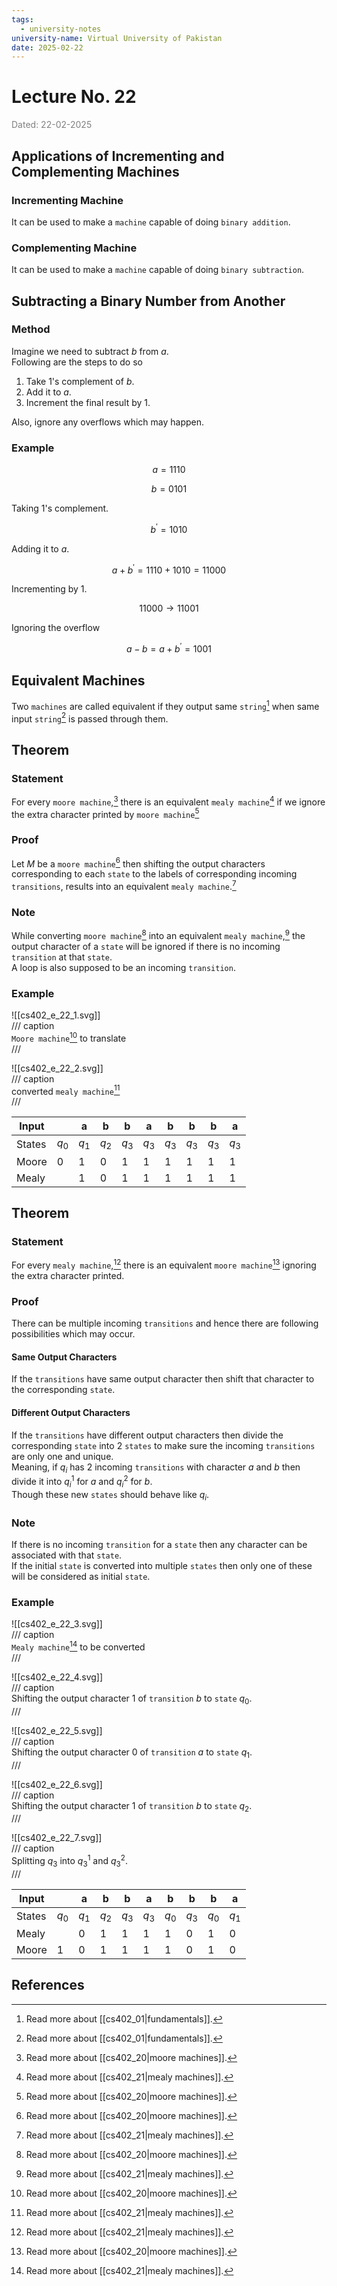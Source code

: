 ```yaml
---
tags:
  - university-notes
university-name: Virtual University of Pakistan
date: 2025-02-22
---
```


# Lecture No. 22

<span style="color: gray;">Dated: 22-02-2025</span>

## Applications of Incrementing and Complementing Machines

### Incrementing Machine

It can be used to make a `machine` capable of doing `binary addition`.

### Complementing Machine

It can be used to make a `machine` capable of doing `binary subtraction`.

## Subtracting a Binary Number from Another

### Method

Imagine we need to subtract $b$ from $a$.  
Following are the steps to do so

1. Take 1's complement of $b$.
2. Add it to $a$.
3. Increment the final result by $1$.

Also, ignore any overflows which may happen.

### Example

$$a = 1110$$

$$b = 0101$$

Taking 1's complement.  

$$b^\prime = 1010$$

Adding it to $a$.  

$$a + b^\prime = 1110 + 1010 = 11000$$

Incrementing by $1$.  

$$11000 \rightarrow 11001$$

Ignoring the overflow  

$$a - b = a + b^\prime = 1001$$

## Equivalent Machines

Two `machines` are called equivalent if they output same `string`[^1] when same input `string`[^1] is passed through them.

## Theorem

### Statement

For every `moore machine`,[^2] there is an equivalent `mealy machine`[^3] if we ignore the extra character printed by `moore machine`[^2]

### Proof

Let $M$ be a `moore machine`[^2] then shifting the output characters corresponding to each `state` to the labels of corresponding incoming `transitions`, results into an equivalent `mealy machine`.[^3]

### Note

While converting `moore machine`[^2] into an equivalent `mealy machine`,[^3] the output character of a `state` will be ignored if there is no incoming `transition` at that `state`.  
A loop is also supposed to be an incoming `transition`.

### Example

![[cs402_e_22_1.svg]]  
/// caption  
`Moore machine`[^2] to translate  
///

![[cs402_e_22_2.svg]]  
/// caption  
converted `mealy machine`[^3]  
///

| Input  |       | a     | b     | b     | a     | b     | b     | b     | a     |
| ------ | ----- | ----- | ----- | ----- | ----- | ----- | ----- | ----- | ----- |
| States | $q_0$ | $q_1$ | $q_2$ | $q_3$ | $q_3$ | $q_3$ | $q_3$ | $q_3$ | $q_3$ |
| Moore  | 0     | 1     | 0     | 1     | 1     | 1     | 1     | 1     | 1     |
| Mealy  |       | 1     | 0     | 1     | 1     | 1     | 1     | 1     | 1     |

## Theorem

### Statement

For every `mealy machine`,[^3] there is an equivalent `moore machine`[^2] ignoring the extra character printed.

### Proof

There can be multiple incoming `transitions` and hence there are following possibilities which may occur.

#### Same Output Characters

If the `transitions` have same output character then shift that character to the corresponding `state`.

#### Different Output Characters

If the `transitions` have different output characters then divide the corresponding `state` into 2 `states` to make sure the incoming `transitions` are only one and unique.  
Meaning, if $q_i$ has 2 incoming `transitions` with character $a$ and $b$ then divide it into $q_i^1$ for $a$ and $q_i^2$ for $b$.  
Though these new `states` should behave like $q_i$.

### Note

If there is no incoming `transition` for a `state` then any character can be associated with that `state`.  
If the initial `state` is converted into multiple `states` then only one of these will be considered as initial `state`.

### Example

![[cs402_e_22_3.svg]]  
/// caption  
`Mealy machine`[^3] to be converted  
///

![[cs402_e_22_4.svg]]  
/// caption  
Shifting the output character $1$ of `transition` $b$ to `state` $q_0$.  
///

![[cs402_e_22_5.svg]]  
/// caption  
Shifting the output character $0$ of `transition` $a$ to `state` $q_1$.  
///

![[cs402_e_22_6.svg]]  
/// caption  
Shifting the output character $1$ of `transition` $b$ to `state` $q_2$.  
///

![[cs402_e_22_7.svg]]  
/// caption  
Splitting $q_3$ into $q_3^1$ and $q_3^2$.  
///

| Input  |       | a     | b     | b     | a     | b     | b     | b     | a     |
| ------ | ----- | ----- | ----- | ----- | ----- | ----- | ----- | ----- | ----- |
| States | $q_0$ | $q_1$ | $q_2$ | $q_3$ | $q_3$ | $q_0$ | $q_3$ | $q_0$ | $q_1$ |
| Mealy  |       | 0     | 1     | 1     | 1     | 1     | 0     | 1     | 0     |
| Moore  | 1     | 0     | 1     | 1     | 1     | 1     | 0     | 1     | 0     |

## References

[^1]: Read more about [[cs402_01|fundamentals]].
[^2]: Read more about [[cs402_20|moore machines]].
[^3]: Read more about [[cs402_21|mealy machines]].